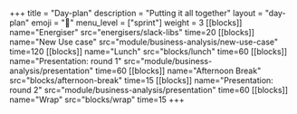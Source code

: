 +++
title = "Day-plan"
description = "Putting it all together"
layout = "day-plan"
emoji = "📅"
menu_level = ["sprint"]
weight = 3
[[blocks]]
name="Energiser"
src="energisers/slack-libs"
time=20
[[blocks]]
name="New Use case"
src="module/business-analysis/new-use-case"
time=120
[[blocks]]
name="Lunch"
src="blocks/lunch"
time=60
[[blocks]]
name="Presentation: round 1"
src="module/business-analysis/presentation"
time=60
[[blocks]]
name="Afternoon Break"
src="blocks/afternoon-break"
time=15
[[blocks]]
name="Presentation: round 2"
src="module/business-analysis/presentation"
time=60
[[blocks]]
name="Wrap"
src="blocks/wrap"
time=15
+++


